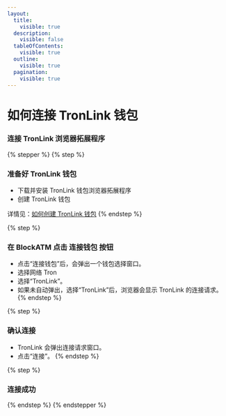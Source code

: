 ```yaml
---
layout:
  title:
    visible: true
  description:
    visible: false
  tableOfContents:
    visible: true
  outline:
    visible: true
  pagination:
    visible: true
---
```


# 如何连接 TronLink 钱包

### 连接 TronLink 浏览器拓展程序

{% stepper %}
{% step %}
### 准备好 TronLink 钱包

* 下载并安装 TronLink 钱包浏览器拓展程序
* 创建 TronLink 钱包

详情见：[如何创建 TronLink 钱包](ru-he-chuang-jian-tronlink-qian-bao.md)
{% endstep %}

{% step %}
### 在 BlockATM 点击 连接钱包 按钮

* 点击“连接钱包”后，会弹出一个钱包选择窗口。
* 选择网络 Tron
* 选择“TronLink”。
* 如果未自动弹出，选择“TronLink”后，浏览器会显示 TronLink 的连接请求。
{% endstep %}

{% step %}
### 确认连接

* TronLink 会弹出连接请求窗口。
* 点击“连接”。
{% endstep %}

{% step %}
### 连接成功
{% endstep %}
{% endstepper %}
